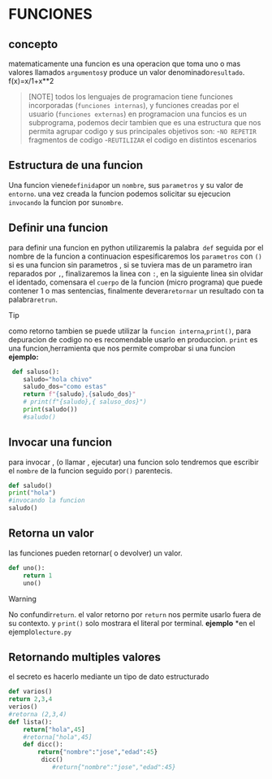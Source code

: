 # FUNCIONES
## concepto
matematicamente una funcion es una operacion que toma uno o mas valores llamados `argumentos`y produce un valor denominado`resultado`.
f(x)=x/1+x**2
>[NOTE]
> todos los lenguajes de programacion tiene funciones incorporadas (`funciones internas`), y funciones creadas por el usuario (`funciones externas`)
> en programacion una funcios es un subprograma, podemos decir tambien que es una estructura que nos permita agrupar codigo y sus principales objetivos son:
-`NO REPETIR` fragmentos de codigo
-`REUTILIZAR` el codigo en distintos escenarios
## Estructura de una  funcion
Una funcion viene`definida`por un `nombre`, sus `parametros` y su valor de `entorno`. una vez creada la funcion podemos solicitar su ejecucion
`invocando` la funcion por su`nombre`.
## Definir una funcion
para definir una funcion en python utilizaremis la palabra` def` seguida por el nombre de la funcion a continuacion espesificaremos los `parametros` con `()` si es una funcion sin parametros , si se tuviera mas de un parametro iran reparados por `,`, finalizaremos la linea con `:`, en la siguiente linea sin olvidar el identado, comensara  el `cuerpo` de la funcion (micro programa) que puede contener 1 o mas sentencias, finalmente devera`retornar` un resultado con ta palabra`retrun`.
> [!TIP]
>  como retorno tambien se puede utilizar la `funcion interna`,`print()`, para depuracion de codigo no es recomendable usarlo en produccion.
> `print` es una funcion,herramienta que nos permite comprobar si una funcion
**ejemplo:**
```python
 def saluso():
    saludo="hola chivo"
    saludo_dos="como estas"
    return f"{saludo},{saludo_dos}"
    # print(f"{saludo},{ saluso_dos}")
    print(saludo())
    #saludo()
```
## Invocar una funcion
para invocar , (o llamar , ejecutar) una funcion solo tendremos  que escribir el `nombre` de la funcion seguido por`()` parentecis.
```python
def saludo()
print("hola")
#invocando la funcion
saludo()
```
## Retorna un valor
las funciones pueden retornar( o devolver) un valor.
```python
def uno():
    return 1
    uno()
```
>[!WARNING]
> No confundir`return`. el valor retorno por `return` nos permite usarlo fuera de su contexto. y `print()` solo mostrara el literal por terminal.
**ejemplo**
*en el ejemplo`lecture.py`
## Retornando multiples valores
el secreto es hacerlo mediante un tipo de dato estructurado
```python
def varios()
return 2,3,4
verios()
#retorna (2,3,4)
def lista():
    return["hola",45]
    #retorna["hola",45]
    def dicc():
        return{"nombre":"jose","edad":45}
         dicc()
            #return{"nombre":"jose","edad":45}
         
```
